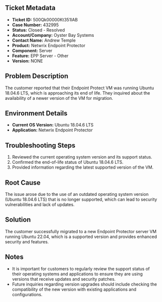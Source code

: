 ## Ticket Metadata
- **Ticket ID:** 500Qk00000Kt351IAB
- **Case Number:** 432995
- **Status:** Closed - Resolved
- **Account/Company:** Oyster Bay Systems
- **Contact Name:** Andrew Temple
- **Product:** Netwrix Endpoint Protector
- **Component:** Server
- **Feature:** EPP Server - Other
- **Version:** NONE

## Problem Description
The customer reported that their Endpoint Protect VM was running Ubuntu 18.04.6 LTS, which is approaching its end of life. They inquired about the availability of a newer version of the VM for migration.

## Environment Details
- **Current OS Version:** Ubuntu 18.04.6 LTS
- **Application:** Netwrix Endpoint Protector

## Troubleshooting Steps
1. Reviewed the current operating system version and its support status.
2. Confirmed the end-of-life status of Ubuntu 18.04.6 LTS.
3. Provided information regarding the latest supported version of the VM.

## Root Cause
The issue arose due to the use of an outdated operating system version (Ubuntu 18.04.6 LTS) that is no longer supported, which can lead to security vulnerabilities and lack of updates.

## Solution
The customer successfully migrated to a new Endpoint Protector server VM running Ubuntu 22.04, which is a supported version and provides enhanced security and features.

## Notes
- It is important for customers to regularly review the support status of their operating systems and applications to ensure they are using versions that receive updates and security patches.
- Future inquiries regarding version upgrades should include checking the compatibility of the new version with existing applications and configurations.